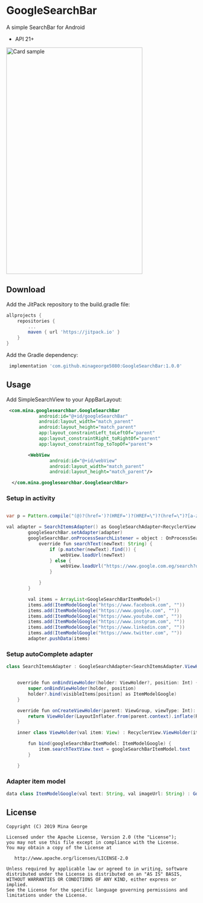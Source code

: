 # GoogleSearchBar

A simple SearchBar for Android

* API 21+


<img alt="Card sample" width="360" height="600" src="screenshots/SVID_20.gif" />


## Download

Add the JitPack repository to the build.gradle file:
```groovy
allprojects {
    repositories {
        ...
        maven { url 'https://jitpack.io' }
    }
}
```
Add the Gradle dependency:
```groovy
 implementation 'com.github.minageorge5080:GoogleSearchBar:1.0.0'
```


## Usage
Add SimpleSearchView to your AppBarLayout:

```xml
 <com.mina.googlesearchbar.GoogleSearchBar
            android:id="@+id/googleSearchBar"
            android:layout_width="match_parent"
            android:layout_height="match_parent"
            app:layout_constraintLeft_toLeftOf="parent"
            app:layout_constraintRight_toRightOf="parent"
            app:layout_constraintTop_toTopOf="parent">

        <WebView
                android:id="@+id/webView"
                android:layout_width="match_parent"
                android:layout_height="match_parent"/>

  </com.mina.googlesearchbar.GoogleSearchBar>


```

### Setup in activity
```java

var p = Pattern.compile("(@)?(href=')?(HREF=')?(HREF=\")?(href=\")?[a-zA-Z_0-9\\-]+(\\.\\w[a-zA-Z_0-9\\-]+)+(/[#&\\n\\-=?\\+\\%/\\.\\w]+)?")

val adapter = SearchItemsAdapter() as GoogleSearchAdapter<RecyclerView.ViewHolder?>
        googleSearchBar.setAdapter(adapter)
        googleSearchBar.onProcessSearchListener = object : OnProcessSearchListener {
            override fun searchText(newText: String) {
                if (p.matcher(newText).find()) {
                    webView.loadUrl(newText)
                } else {
                    webView.loadUrl("https://www.google.com.eg/search?q=$newText")
                }

            }
        }

        val items = ArrayList<GoogleSearchBarItemModel>()
        items.add(ItemModelGoogle("https://www.facebook.com", ""))
        items.add(ItemModelGoogle("https://www.google.com", ""))
        items.add(ItemModelGoogle("https://www.youtube.com", ""))
        items.add(ItemModelGoogle("https://www.instgram.com", ""))
        items.add(ItemModelGoogle("https://www.linkedin.com", ""))
        items.add(ItemModelGoogle("https://www.twitter.com", ""))
        adapter.pushData(items)

```
### Setup autoComplete adapter
```java
class SearchItemsAdapter : GoogleSearchAdapter<SearchItemsAdapter.ViewHolder?>() {


    override fun onBindViewHolder(holder: ViewHolder?, position: Int) {
        super.onBindViewHolder(holder, position)
        holder?.bind(visibleItems[position] as ItemModelGoogle)
    }

    override fun onCreateViewHolder(parent: ViewGroup, viewType: Int): ViewHolder {
        return ViewHolder(LayoutInflater.from(parent.context).inflate(R.layout.item_filter, parent, false))
    }

    inner class ViewHolder(val item: View) : RecyclerView.ViewHolder(item) {

        fun bind(googleSearchBarItemModel: ItemModelGoogle) {
            item.searchTextView.text = googleSearchBarItemModel.text
        }

    }
```

### Adapter item model
```java
data class ItemModelGoogle(val text: String, val imageUrl: String) : GoogleSearchBarItemModel(text)
```

## License
    Copyright (C) 2019 Mina George

    Licensed under the Apache License, Version 2.0 (the "License");
    you may not use this file except in compliance with the License.
    You may obtain a copy of the License at

       http://www.apache.org/licenses/LICENSE-2.0

    Unless required by applicable law or agreed to in writing, software
    distributed under the License is distributed on an "AS IS" BASIS,
    WITHOUT WARRANTIES OR CONDITIONS OF ANY KIND, either express or implied.
    See the License for the specific language governing permissions and
    limitations under the License.
